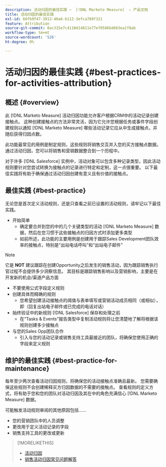 ```yaml
---
description: 活动归因的最佳实践 —  [!DNL Marketo Measure]  — 产品文档
title: 活动归因的最佳实践
exl-id: 66fb9f47-3912-40a6-b112-3efca789f321
feature: Attribution
source-git-commit: 8ac315e7c4110d14811e77ef0586bd663ea1f8ab
workflow-type: tm+mt
source-wordcount: '526'
ht-degree: 0%

---
```


# 活动归因的最佳实践 {#best-practices-for-activities-attribution}

## 概述 {#overview}

此 [!DNL Marketo Measure] 活动归因功能允许客户根据CRM中的活动记录创建接触点。 这种创建接触点的方法非常灵活，因为它允许您根据任务或事件字段创建规则以通知 [!DNL Marketo Measure] 哪些活动记录它应从中生成接触点，并随后获得归因点数。

此功能最常见的用例是制定规则，这些规则将销售交互并入您的买方接触点数据。 通过活动归因，您可以将销售和营销数据整合到一个历程中。

对于许多 [!DNL Salesforce] 实例中，活动对象可以包含多种记录类型，因此活动规则要针对您尝试转换为接触点的记录进行特定和定制，这一点很重要。 以下最佳实践将有助于确保通过活动归因创建有意义且有价值的接触点。

## 最佳实践 {#best-practice}

无论您是首次定义活动规则，还是只查看之前已设置的活动规则，请牢记以下最佳实践。

* 开始简单
   * 确定要合并到您的中的几个关键类型的活动 [!DNL Marketo Measure] 数据，然后在您习惯于这些接触点的归因方式时添加更多类型
   * 如前所述，此功能的主要用例是创建用于跟踪Sales Development团队效率的接触点，特别是“出站电话呼叫”和“出站电子邮件”

>[!NOTE]
>
>它是 **NOT** 建议跟踪在创建Opportunity之后发生的销售活动，因为跟踪销售执行官过程不会提供多少洞察信息。 其目标是跟踪销售影响以及营销影响，主要是在开发新的机会/渠道产品方面

* 不要使用公式字段定义规则
* 创建具体而精确的规则
   * 您希望创建活动接触点的阈值与表单填写或营销活动成员相同（或相似），即（回复出站电子邮件或已完成的电话对话）
* 始终验证中的新规则 [!DNL Salesforce] 保存和处理之前
   * 在“Tasks &amp; Events”报告类型中复制活动规则将让您清楚地了解将根据该规则创建多少接触点
* 与您的Sales Opp团队合作
   * 引入与您的活动记录或销售支持工具最接近的团队，将确保您使用正确的字段来定义规则

## 维护的最佳实践 {#best-practice-for-maintenance}

每年至少两次查看活动归因规则，将确保您的活动接触点准确且最新。 您需要确保这些规则不会创建稀释买方归因数据的不需要的接触点。 查看规则的定义方式，将有助于您和您的团队对活动归因及其在中的角色充满信心 [!DNL Marketo Measure] 数据。

可能触发活动规则审阅的其他原因包括……

* 您的营销团队中的人员调整
* 更改用于定义活动记录的字段
* 销售支持工具的更改或更新

>[!MORELIKETHIS]
>
>* [活动归因](/help/advanced-marketo-measure-features/activities-attribution/salesforce-activities-attribution.md)
>* [销售活动归因常见问题解答](/help/advanced-marketo-measure-features/activities-attribution/activities-attribution-faq.md)

